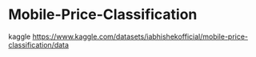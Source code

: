 # Mobile-Price-Classification
kaggle https://www.kaggle.com/datasets/iabhishekofficial/mobile-price-classification/data
